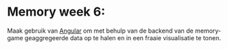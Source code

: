 # Memory week 6:

Maak gebruik van [Angular](https://angular.io) om met behulp van de backend van de memory-game geaggregeerde data op te halen en in een fraaie visualisatie te tonen.

